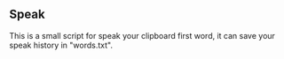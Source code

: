 ## Speak

This is a small script for speak your clipboard first word, it can save your speak history in "words.txt".
